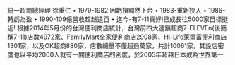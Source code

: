 統一超商總經理 徐重仁
• 1979-1982 因虧損黯然下台
• 1983-重新投入
• 1986-轉虧為盈
• 1990-109億營收超越遠百
• 迄今-有7-11真好!已成長往5000家目標挺近!
根據2014年5月份的台灣便利商店統計，台灣前四大連鎖超商7-ELEVEn(後簡稱7-11)店數4972家、FamilyMart全家便利商店2908家、Hi-Life萊爾富便利商店1301家，以及OK超商880家，店數總量不僅超過萬家，共計10061家，其設店密度也以平均2000人就有一間便利商店的密度，於2005年超越日本成為世界第一
